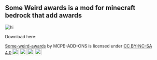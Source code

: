 
## Some Weird awards is a mod for minecraft bedrock that add awards

<img src="https://user-images.githubusercontent.com/58362788/90771464-84376100-e31d-11ea-9885-b06e1081c93d.png" alt="hi" class="inline"/>

Download here: <a href="https://github.com/MCPE-ADD-ONS/Some-weird-awards/releases"/>












































<p xmlns:dct="http://purl.org/dc/terms/" xmlns:cc="http://creativecommons.org/ns#" class="license-text"><a rel="cc:attributionURL" property="dct:title" href="https://mcpe-add-ons.github.io/Some-weird-awards/">Some-weird-awards</a> by <span property="cc:attributionName">MCPE-ADD-ONS</span> is licensed under <a rel="license" href="https://creativecommons.org/licenses/by-nc-sa/4.0">CC BY-NC-SA 4.0<img style="height:22px!important;margin-left:3px;vertical-align:text-bottom;" src="https://mirrors.creativecommons.org/presskit/icons/cc.svg?ref=chooser-v1" /><img style="height:22px!important;margin-left:3px;vertical-align:text-bottom;" src="https://mirrors.creativecommons.org/presskit/icons/by.svg?ref=chooser-v1" /><img style="height:22px!important;margin-left:3px;vertical-align:text-bottom;" src="https://mirrors.creativecommons.org/presskit/icons/nc.svg?ref=chooser-v1" /><img style="height:22px!important;margin-left:3px;vertical-align:text-bottom;" src="https://mirrors.creativecommons.org/presskit/icons/sa.svg?ref=chooser-v1" /></a></p>
